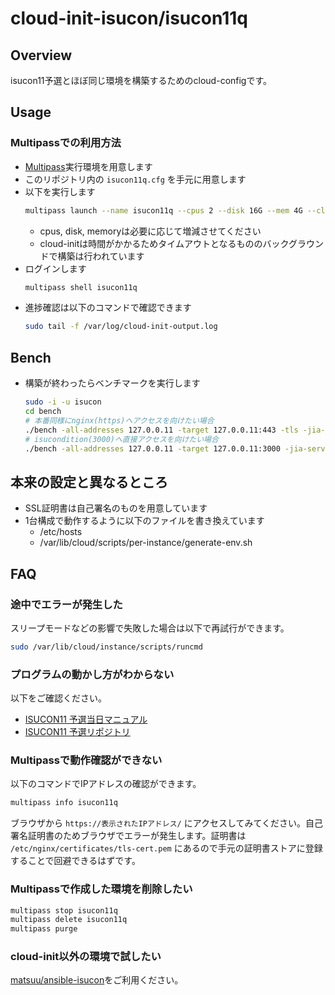 # cloud-init-isucon/isucon11q

## Overview

isucon11予選とほぼ同じ環境を構築するためのcloud-configです。

## Usage

### Multipassでの利用方法

* [Multipass](https://multipass.run/)実行環境を用意します
* このリポジトリ内の `isucon11q.cfg` を手元に用意します
* 以下を実行します
  ```sh
  multipass launch --name isucon11q --cpus 2 --disk 16G --mem 4G --cloud-init isucon11q.cfg 20.04
  ```
  * cpus, disk, memoryは必要に応じて増減させてください
  * cloud-initは時間がかかるためタイムアウトとなるもののバックグラウンドで構築は行われています
* ログインします
  ```sh
  multipass shell isucon11q
  ```
* 進捗確認は以下のコマンドで確認できます
  ```sh
  sudo tail -f /var/log/cloud-init-output.log
  ```

## Bench

* 構築が終わったらベンチマークを実行します
  ```sh
  sudo -i -u isucon
  cd bench
  # 本番同様にnginx(https)へアクセスを向けたい場合
  ./bench -all-addresses 127.0.0.11 -target 127.0.0.11:443 -tls -jia-service-url http://127.0.0.1:4999
  # isucondition(3000)へ直接アクセスを向けたい場合
  ./bench -all-addresses 127.0.0.11 -target 127.0.0.11:3000 -jia-service-url http://127.0.0.1:4999
  ```

## 本来の設定と異なるところ

* SSL証明書は自己署名のものを用意しています
* 1台構成で動作するように以下のファイルを書き換えています
    * /etc/hosts
    * /var/lib/cloud/scripts/per-instance/generate-env.sh

## FAQ

### 途中でエラーが発生した

スリープモードなどの影響で失敗した場合は以下で再試行ができます。

```sh
sudo /var/lib/cloud/instance/scripts/runcmd
```

### プログラムの動かし方がわからない

以下をご確認ください。

* [ISUCON11 予選当日マニュアル](https://github.com/isucon/isucon11-qualify/blob/main/docs/manual.md)
* [ISUCON11 予選リポジトリ](https://github.com/isucon/isucon11-qualify)

### Multipassで動作確認ができない

以下のコマンドでIPアドレスの確認ができます。

```sh
multipass info isucon11q
```

ブラウザから `https://表示されたIPアドレス/` にアクセスしてみてください。自己署名証明書のためブラウザでエラーが発生します。証明書は `/etc/nginx/certificates/tls-cert.pem` にあるので手元の証明書ストアに登録することで回避できるはずです。

### Multipassで作成した環境を削除したい

```sh
multipass stop isucon11q
multipass delete isucon11q
multipass purge
```

### cloud-init以外の環境で試したい

[matsuu/ansible-isucon](https://github.com/matsuu/ansible-isucon)をご利用ください。
